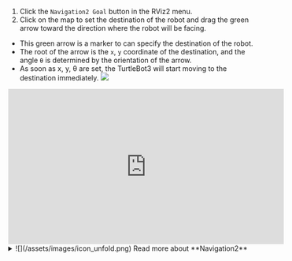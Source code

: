 1. Click the `Navigation2 Goal` button in the RViz2 menu.
2. Click on the map to set the destination of the robot and drag the green arrow toward the direction where the robot will be facing. 
  - This green arrow is a marker to can specify the destination of the robot. 
  - The root of the arrow is the `x`, `y` coordinate of the destination, and the angle `θ` is determined by the orientation of the arrow.
  - As soon as x, y, &theta; are set, the TurtleBot3 will start moving to the destination immediately.
  ![](/assets/images/platform/turtlebot3/ros2/tb3_navigation2_rviz_02.png)

<iframe width="560" height="315" src="https://www.youtube.com/embed/VtyqUuuZAFA" frameborder="0" allow="accelerometer; autoplay; encrypted-media; gyroscope; picture-in-picture" allowfullscreen></iframe>

<details>
<summary>
![](/assets/images/icon_unfold.png) Read more about **Navigation2**
</summary>
- The robot will create a path to reach the Navigation2 Goal based on the global path planner. Then, the robot moves along the path. If an obstacle is placed in the path, Navigation2 will use local path planner to avoid the obstacle.

- Setting a Navigation2 Goal might fail if the path to the Navigation2 Goal cannot be created. If you wish to stop the robot before it reaches to the goal position, set the current position of TurtleBot3 as a Navigation2 Goal.

- [Official ROS2 Navigation2 Wiki][nav2]
</details>
